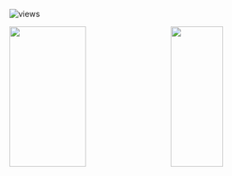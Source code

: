 ![views](https://komarev.com/ghpvc/?username=zjxi&color=red)

<img src="https://github-readme-stats.vercel.app/api?username=zjxi&show_icons=true&include_all_commits=true" width="52%" height="250" align="left"/>
<img src="https://github-readme-stats.vercel.app/api/top-langs/?username=zjxi&layout=compact" width="43%" height="250" align="right"/>



